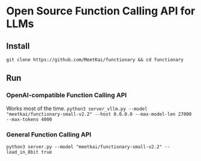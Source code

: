 # Open Source Function Calling API for LLMs
## Install
```
git clone https://github.com/MeetKai/functionary && cd functionary
```
## Run
### OpenAI-compatible Function Calling API
Works most of the time.
`python3 server_vllm.py --model "meetkai/functionary-small-v2.2" --host 0.0.0.0 --max-model-len 27000 --max-tokens 4000`
### General Function Calling API
`python3 server.py --model "meetkai/functionary-small-v2.2" --load_in_8bit true`
